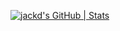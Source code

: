 [![jackd's GitHub | Stats](https://stats.quine.sh/jackd/github?theme=dark)](https://quine.sh?utm_source=widgets&utm_campaign=jackd)

